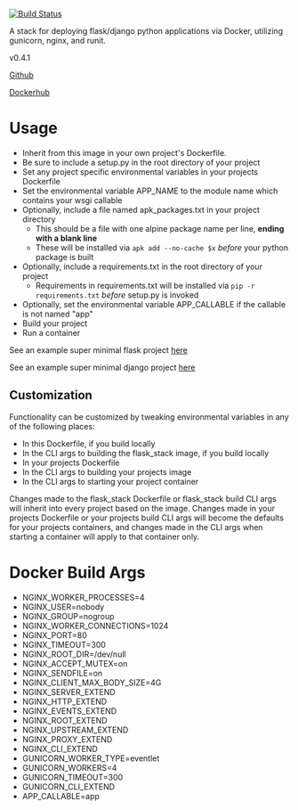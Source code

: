[![Build Status](https://travis-ci.org/bnbalsamo/docker-flask_stack.svg?branch=master)](https://travis-ci.org/bnbalsamo/docker-flask_stack)

A stack for deploying flask/django python applications via Docker, utilizing gunicorn, nginx, and runit.

v0.4.1

[Github](https://github.com/bnbalsamo/docker-flask_stack)

[Dockerhub](https://hub.docker.com/r/bnbalsamo/flask_stack/)

# Usage

- Inherit from this image in your own project's Dockerfile.
- Be sure to include a setup.py in the root directory of your project
- Set any project specific environmental variables in your projects Dockerfile
- Set the environmental variable APP_NAME to the module name which contains your wsgi callable
- Optionally, include a file named apk_packages.txt in your project directory
    - This should be a file with one alpine package name per line, **ending with a blank line**
    - These will be installed via ```apk add --no-cache $x``` _before_ your python package is built
- Optionally, include a requirements.txt in the root directory of your project
    - Requirements in requirements.txt will be installed via ```pip -r requirements.txt``` _before_ setup.py is invoked
- Optionally, set the environmental variable APP_CALLABLE if the callable is not named "app"
- Build your project
- Run a container

See an example super minimal flask project [here](https://github.com/bnbalsamo/flask_stack_minimal_demo)

See an example super minimal django project [here](https://github.com/bnbalsamo/flask_stack_minimal_django_demo)

## Customization

Functionality can be customized by tweaking environmental variables in any of the following places:

- In this Dockerfile, if you build locally
- In the CLI args to building the flask_stack image, if you build locally
- In your projects Dockerfile
- In the CLI args to building your projects image
- In the CLI args to starting your project container

Changes made to the flask_stack Dockerfile or flask_stack build CLI args will inherit into every project based on the image. Changes made in your projects Dockerfile or your projects build CLI args will become the defaults for your projects containers, and changes made in the CLI args when starting a container will apply to that container only.

# Docker Build Args

- NGINX_WORKER_PROCESSES=4
- NGINX_USER=nobody
- NGINX_GROUP=nogroup
- NGINX_WORKER_CONNECTIONS=1024
- NGINX_PORT=80
- NGINX_TIMEOUT=300
- NGINX_ROOT_DIR=/dev/null
- NGINX_ACCEPT_MUTEX=on
- NGINX_SENDFILE=on
- NGINX_CLIENT_MAX_BODY_SIZE=4G
- NGINX_SERVER_EXTEND
- NGINX_HTTP_EXTEND
- NGINX_EVENTS_EXTEND
- NGINX_ROOT_EXTEND
- NGINX_UPSTREAM_EXTEND
- NGINX_PROXY_EXTEND
- NGINX_CLI_EXTEND
- GUNICORN_WORKER_TYPE=eventlet
- GUNICORN_WORKERS=4
- GUNICORN_TIMEOUT=300
- GUNICORN_CLI_EXTEND
- APP_CALLABLE=app
